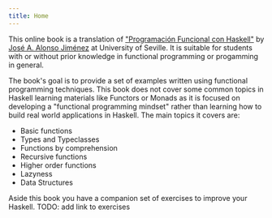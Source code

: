 ```yaml
---
title: Home
---
```


This online book is a translation of ["Programación Funcional con Haskell"](https://jaalonso.github.io/materias/PFconHaskell/temas.html) by [José A. Alonso Jiménez](https://jaalonso.github.io/) at University of Seville. It is suitable for students with or without prior knowledge in functional programming or progamming in general.

The book's goal is to provide a set of examples written using functional programming techniques. This book does not cover some common topics in Haskell learning materials like Functors or Monads as it is focused on developing a "functional programming mindset" rather than learning how to build real world applications in Haskell. The main topics it covers are:

- Basic functions
- Types and Typeclasses
- Functions by comprehension
- Recursive functions
- Higher order functions
- Lazyness
- Data Structures

Aside this book you have a companion set of exercises to improve your Haskell. TODO: add link to exercises